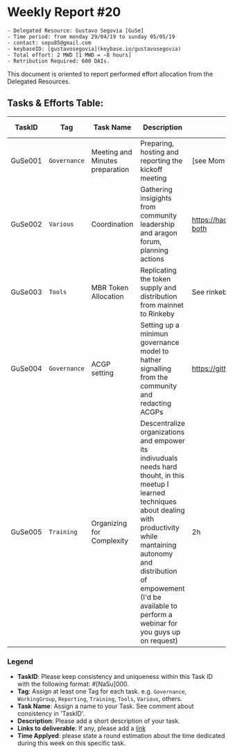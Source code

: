 # Weekly Report #20

```
- Delegated Resource: Gustavo Segovia [GuSe]
- Time period: from monday 29/04/19 to sunday 05/05/19
- contact: sepu85@gmail.com
- keybaseID: [gustavosegovia](keybase.io/gustavosegovia)
- Total effort: 2 MWD [1 MWD = ~8 hours]
- Retribution Required: 600 DAIs.
```

This document is oriented to report performed effort allocation from the Delegated Resources.  

## Tasks & Efforts Table:

| TaskID | Tag | Task Name | Description | Links to deliverable | Time applied |  Requested Token |
|---|---|---|---|---|---|---|
| GuSe001  | `Governance` | Meeting and Minutes preparation | Preparing, hosting and reporting the kickoff meeting | [see Mom repository] | 3h | DAI |
| GuSe002 | `Various` | Coordination | Gathering insigights from community leadership and aragon forum, planning actions | https://hackmd.io/PaYisxleTfmc_bHtXRM70w?both | 8h | DAI |
| GuSe003 | `Tools` | MBR Token Allocation | Replicating the token supply and distribution from mainnet to Rinkeby | See rinkebyDAO | 1h | DAI |
| GuSe004 | `Governance` | ACGP setting | Setting up a minimun governance model to hather signalling from the community and redacting ACGPs | https://github.com/aragoncoop/ACGP | 3h | DAI |
| GuSe005 | `Training` | Organizing for Complexity | Descentralize organizations and empower its indivuduals needs hard thouht, in this meetup I learned techniques about dealing with productivity while mantaining autonomy and distribution of empowement (I'd be available to perform a webinar for you guys up on request) | 2h | DAI |


### Legend
- **TaskID**: Please keep consistency and uniqueness within this Task ID with the following format: #[NaSu]000. 
- **Tag**: Assign at least one Tag for each task. e.g. `Governance`, `WorkingGroup`, `Reporting`, `Training`, `Tools`, `Various`, others.
- **Task Name**: Assign a name to your Task. See comment about consistency in 'TaskID'.
- **Description**: Please add a short description of your task.
- **Links to deliverable**: If any, please add a [link](#linkurl)
- **Time Applyed**: please state a round estimation about the time dedicated during this week on this specific task.
